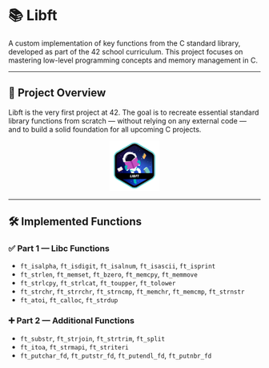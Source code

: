 # 📚 Libft

A custom implementation of key functions from the C standard library, developed as part of the 42 school curriculum. This project focuses on mastering low-level programming concepts and memory management in C.

---

## 🚀 Project Overview

Libft is the very first project at 42. The goal is to recreate essential standard library functions from scratch — without relying on any external code — and to build a solid foundation for all upcoming C projects.

<p align="center">
  <img src="https://raw.githubusercontent.com/GinaldoFT/GinaldoFT/main/42Badges/libfte.png" width="100" alt="libft badge"/>
</p>

---

## 🛠️ Implemented Functions

### ✅ Part 1 — Libc Functions

- `ft_isalpha`, `ft_isdigit`, `ft_isalnum`, `ft_isascii`, `ft_isprint`
- `ft_strlen`, `ft_memset`, `ft_bzero`, `ft_memcpy`, `ft_memmove`
- `ft_strlcpy`, `ft_strlcat`, `ft_toupper`, `ft_tolower`
- `ft_strchr`, `ft_strrchr`, `ft_strncmp`, `ft_memchr`, `ft_memcmp`, `ft_strnstr`
- `ft_atoi`, `ft_calloc`, `ft_strdup`

### ➕ Part 2 — Additional Functions

- `ft_substr`, `ft_strjoin`, `ft_strtrim`, `ft_split`
- `ft_itoa`, `ft_strmapi`, `ft_striteri`
- `ft_putchar_fd`, `ft_putstr_fd`, `ft_putendl_fd`, `ft_putnbr_fd`

